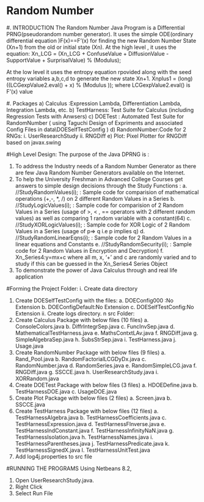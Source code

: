 # Random Number 
#.	INTRODUCTION
The Random Number Java Program is a Differential PRNG(pseudorandom number generator). It uses the simple ODE(ordinary differential equation )F(x)==F’(x) for finding the new Random Number State (Xn+1) from the old or initial state (Xn). At the high level , it uses the equation:
Xn_LCG = (Xn_LCG + ConfuseValue + DiffusionValue - SupportValue + SurprisalValue) % (Modulus);

At the low level it uses the entropy equation rpovided along with the seed entropy variables a,b,c,d to generate the new state Xn+1.
Xnplus1 = (long) ((LCGexpValue2.eval() + x) % (Modulus ));
where LCGexpValue2.eval() is F’(x) value

#. Packages
a)	Calculus :Expression Lambda, Differentiation Lambda, Integration Lambda, etc.
b)	TestHarness: Test Suite for Calculus (including Regression Tests with Anwsers)
c)	DOETest : Automated Test Suite for RandomNumber ( using Taguchi Design of Expriments and associated Config Files in data\DOESelfTestConfig )
d)	RandomNumber:Code for 2 RNGs:
i.	UserResearchStudy
ii.	RNGDiff
e)	Plot: Pixel Plotter for RNGDiff based on javax.swing

#High Level Design:
 The purpose of the Java DPRNG is :
1.	To address the Industry needs of a Random Number Generator as there are few Java Random Number Generators available on the Internet.
2.	To help the University Freshman in Advanced College Courses get answers to simple design decisions through the Study Functions :
a.	//StudyRandomValues(i); : Sample code for comparision of mathematical operations (+,-, *, /) on 2 different Random Values in a Series
b.	//StudyLogicValues(i); : Sample code for comparision of 2 Random Values in a Series (usage of >, < , == operators with 2 different random values) as well as comparing 1 random variable with a constant(64)
c.	//StudyXORLogicValues(i); : Sample code for XOR Logic of 2 Random Values in a Series (usage of p=> q i.e p implies q)
d.	//StudyRandomLinearEqns(i); : Sample code for 2 Random Values in a linear equations and Constants
e.	//StudyRandomSecurity(i); : Sample code for 2 Random Values in Encryption and Decryption)
f.	Xn_Series4:y=mx+c where all m, x, ‘+’ and c are randomly varied and to study if this can be guessed in the Xn_Series4 Series Object
3.	To demonstrate the power of Java Calculus through and real life application


#Forming the Project Folder:
i.	Create data directory
1)	Create DOESelfTestConfig with the files:
a.	DOEConfig000  :No Extension
b.	DOEConfigDefault:No Extension
c.	DOESelfTestConfig:No Extension
ii.	Create logs directory.
	n src Folder:
1)	Create Calculus Package with below files (10 files)
a.	ConsoleColors.java
b.	DiffrIntegrSep.java
c.	FuncInvSep.java
d.	MathematicalTestHarness.java
e.	MathsContxtLAv.java
f.	RNGDiff.java
g.	SimpleAlgebraSep.java
h.	SubsStrSep.java
i.	TestHarness.java
j.	Usage.java
2)	Create RandomNumber Package with below files (9 files)
a.	Rand_Pool.java
b.	RandomFactorialLCGDyDx.java
c.	RandomNumber.java
d.	RandomSeries.java
e.	RandomSimpleLCG.java
f.	RNGDiff.java
g.	SSCCE.java
h.	UserResearchStudy.java
i.	XORRandom.java
3)	Create DOETest Package with below files (3 files)
a.	HDOEDefine.java
b.	TestHarnessDOE.java
c.	UsageDOE.java
4)	Create Plot Package with below files (2 files)
a.	Screen.java
b.	SSCCE.java
5)	Create TestHarness Package with below files (12 files)
a.	TestHarnessAlgebra.java
b.	TestHarnessCoefficients.java
c.	TestHarnessExpression.java
d.	TestHarnessFInverse.java
e.	TestHarnessIndConstant.java
f.	TestHarnessInfinityNaN.java
g.	TestHarnessIsolation.java
h.	TestHarnessNames.java
i.	TestHarnessParentheses.java
j.	TestHarnessPredicate.java
k.	TestHarnessSignedX.java
l.	TestHarnessUnitTest.java
6)	Add log4j.properties to src file

#RUNNING THE PROGRAMS
Using Netbeans 8.2, 
1)	Open UserResearchStudy.java. 
2)	Right Click
3)	Select Run File
